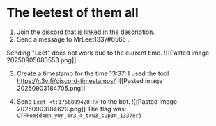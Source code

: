 # The leetest of them all
1. Join the discord that is linked in the description.
2. Send a message to MrLeet1337#6565 . 

Sending "Leet" does not work due to the current time. ![[Pasted image 20250905083553.png]]

3. Create a timestamp for the time 13:37: I used the tool https://r.3v.fi/discord-timestamps/ 
![[Pasted image 20250903184705.png]]

4. Send `Leet <t:1756899420:R>` to the bot. ![[Pasted image 20250903184629.png]]
The flag was:  `CTFkom{d4mn_y0r_4r3_4_tru3_sup3r_1337er}`


